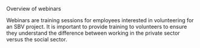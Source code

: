 Overview of webinars

Webinars are training sessions for employees interested in volunteering for an SBV project. It is important to provide training to volunteers to ensure they understand the difference between working in the private sector versus the social sector. 
